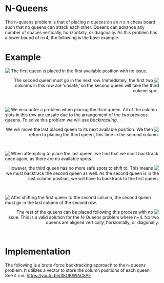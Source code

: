 # N-Queens
The n-queens problem is that of placing _n_ queens on an _n_ x _n_ chess board such that no queens can attack each other. 
Queens can advance any number of spaces vertically, horizontally, or diagonally. As this problem has a lower bound of n=4, the following is the base example.

# Example
<img align="left" src="https://user-images.githubusercontent.com/94331548/243140235-f6fd78a1-9571-482f-8b00-0b49689475a5.png">The first queen is placed in the first available position with no issue.

<img align="right" src="https://user-images.githubusercontent.com/94331548/243140572-d7a32ff6-9260-44d9-b489-f33b9e7a0063.png"><p align="right">The second queen must go in the next row. Immediately, the first two columns in this row are 'unsafe,' so the second queen will take the third column spot.</p><br clear="right">

<img align="left" src="https://user-images.githubusercontent.com/94331548/244177560-6c7b044a-2c3e-442c-a74d-f5a472dc26bc.png">We encounter a problem when placing the third queen. All of the column slots in this row are unsafe due to the arrangement of the two previous queens. To solve this problem we will use *backtracking*.

<img align="right" src="https://user-images.githubusercontent.com/94331548/243140957-53334be1-3bd4-45ed-8cef-9927eedcc952.png"><p align="right">We will move the last placed queen to its next available position. We then return to placing the third queen, this time in the second column.</p><br clear="right">

<img align="left" src="https://user-images.githubusercontent.com/94331548/244180581-0aeb4e90-a7b2-48ec-a591-94f36d4c108d.png">
When attempting to place the last queen, we find that we must backtrack once again, as there are no available spots.

<img align="right" src="https://user-images.githubusercontent.com/94331548/243141367-53ea1489-ed60-4770-a473-9516e187e9cb.png"><p align="right">However, the third queen has no more safe spots to shift to. This means we must backtrack the second queen as well. As the second queen is in the last column position, we will have to backtrack to the first queen.</p><br clear="right">

<img align="left" src="https://user-images.githubusercontent.com/94331548/243141430-748c38f9-67bd-4492-b1b8-45999608a900.png">After shifting the first queen to the second column, the second queen must go in the last column of the second row.

<img align="right" src="https://user-images.githubusercontent.com/94331548/243141474-ee34195e-a2cf-4c1e-96a8-f83e85db9315.png"><p align="right">The rest of the queens can be placed following this process with no issue. This is a valid solution for the N-Queens problem where n=4. No two queens are aligned vertically, horizontally, or diagonally.</p><br clear="right">

# Implementation
The following is a brute-force backtracking approach to the n-queens problem. It utilizes a vector to store the column positions of each queen. <br>
See it run: https://youtu.be/38OKWlAC8PE